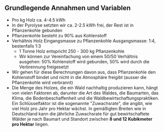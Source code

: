 ## Grundlegende Annahmen und Variablen ##

- Pro kg Holz ca. 4-4.5 kWh
- In der Pyrolyse setzten wir ca. 2-2.5 kWh frei, der Rest ist in Pflanzenkohle gebunden
- Pflanzenkohle besteht zu 90% aus Kohlenstoff
- Verhältnis Holz Eingangsmasse zu Pflanzenkohle Ausgangsmasse: 1:4, bestenfalls 1:3
  - 1 Tonne Holz entspricht 250 - 300 kg Pflanzenkohle
  - Wir können zur Vereinfachung von einem 50/50 Verhältnis ausgehen: 50% Kohlenstoff wird gebunden, 50% wird durch die Verbrennung freigesetzt
- Wir gehen für diese Berechnungen davon aus, dass Pflanzenkohle den Kohlenstoff bindet und nicht in die Atmosphäre freigibt (ausser die Pflanzenkohle wird verbrannt)
- Die Menge des Holzes, die ein Wald nachhaltig produzieren kann, hängt von vielen Faktoren ab, darunter die Art des Waldes, die Baumarten, das Klima, die Bodenbeschaffenheit und die Waldbewirtschaftungspraktiken. Ein Schlüsselfaktor ist die sogenannte "Zuwachsrate", die angibt, wie viel Holz pro Jahr pro Hektar wächst. In gemäßigten Breiten wie in Deutschland kann die jährliche Zuwachsrate für gut bewirtschaftete Wälder je nach Baumart und Standort zwischen **8 und 12 Kubikmeter pro Hektar** liegen.
